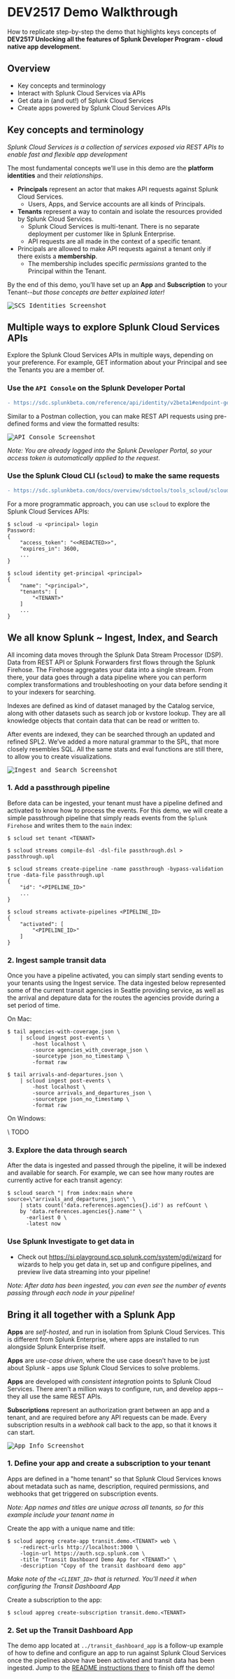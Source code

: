 # DEV2517 Demo Walkthrough

How to replicate step-by-step the demo that highlights keys concepts of **DEV2517 Unlocking all the features of Splunk Developer Program - cloud native app development**.

## Overview

* Key concepts and terminology
* Interact with Splunk Cloud Services via APIs
* Get data in (and out!) of Splunk Cloud Services
* Create apps powered by Splunk Cloud Services APIs

## Key concepts and terminology

_Splunk Cloud Services is a collection of services exposed via REST APIs to enable fast and flexible app development_

The most fundamental concepts we’ll use in this demo are the **platform identities** and their *relationships*.
- **Principals** represent an actor that makes API requests against Splunk Cloud Services.
  - Users, Apps, and Service accounts are all kinds of Principals.
- **Tenants** represent a way to contain and isolate the resources provided by Splunk Cloud Services.
  - Splunk Cloud Services is multi-tenant. There is no separate deployment per customer like in Splunk Enterprise.
  - API requests are all made in the context of a specific tenant.
- Principals are allowed to make API requests against a tenant only if there exists a **membership**.
  - The membership includes specific *permissions* granted to the Principal within the Tenant.

By the end of this demo, you’ll have set up an **App** and **Subscription** to your Tenant--*but those concepts are better explained later!*

<kbd>![SCS Identities Screenshot](./identities.png)</kbd>

## Multiple ways to explore Splunk Cloud Services APIs

Explore the Splunk Cloud Services APIs in multiple ways, depending on your preference. For example, GET information about your Principal and see the Tenants you are a member of.

### Use the `API Console` on the Splunk Developer Portal

```diff
- https://sdc.splunkbeta.com/reference/api/identity/v2beta1#endpoint-getPrincipal
```

Similar to a Postman collection, you can make REST API requests using pre-defined forms and view the formatted results:

<kbd>![API Console Screenshot](./api-console.png)</kbd>

_Note: You are already logged into the Splunk Developer Portal, so your access token is automatically applied to the request_.

### Use the Splunk Cloud CLI (`scloud`) to make the same requests

```diff
- https://sdc.splunkbeta.com/docs/overview/sdctools/tools_scloud/scloud_identity#get-principal
```

For a more programmatic approach, you can use `scloud` to explore the Splunk Cloud Services APIs:

    $ scloud -u <principal> login
    Password: 
    {
        "access_token": "<<REDACTED>>",
        "expires_in": 3600,
        ...
    }
    
    $ scloud identity get-principal <principal>
    {
        "name": "<principal>",
        "tenants": [
            "<TENANT>"
        ]
        ...
    }

## We all know Splunk ~ Ingest, Index, and Search

All incoming data moves through the Splunk Data Stream Processor (DSP). Data from REST API or Splunk Forwarders first flows through the Splunk Firehose. The Firehose aggregates your data into a single stream. From there, your data goes through a data pipeline where you can perform complex transformations and troubleshooting on your data before sending it to your indexers for searching.

Indexes are defined as kind of dataset managed by the Catalog service, along with other datasets such as search job or kvstore lookup. They are all knowledge objects that contain data that can be read or written to.

After events are indexed, they can be searched through an updated and refined SPL2. We’ve added a more natural grammar to the SPL, that more closely resembles SQL. All the same stats and eval functions are still there, to allow you to create visualizations.

<kbd>![Ingest and Search Screenshot](./ingest-search.png)</kbd>

### 1. Add a passthrough pipeline

Before data can be ingested, your tenant must have a pipeline defined and activated to know how to process the events. For this demo, we will create a simple passthrough pipeline that simply reads events from the `Splunk Firehose` and writes them to the `main` index:

    $ scloud set tenant <TENANT>
    
    $ scloud streams compile-dsl -dsl-file passthrough.dsl > passthrough.upl
    
    $ scloud streams create-pipeline -name passthrough -bypass-validation true -data-file passthrough.upl
    {
        "id": "<PIPELINE_ID>"
        ...
    }
    
    $ scloud streams activate-pipelines <PIPELINE_ID>
    {
        "activated": [
            "<PIPELINE_ID>"
        ]
    }
    
### 2. Ingest sample transit data

Once you have a pipeline activated, you can simply start sending events to your tenants using the Ingest service. The data ingested below represented some of the current transit agencies in Seattle providing service, as well as the arrival and depature data for the routes the agencies provide during a set period of time. 

On Mac:

    $ tail agencies-with-coverage.json \
        | scloud ingest post-events \
            -host localhost \
            -source agencies_with_coverage_json \
            -sourcetype json_no_timestamp \
            -format raw
    
    $ tail arrivals-and-departures.json \
        | scloud ingest post-events \
            -host localhost \
            -source arrivals_and_departures_json \
            -sourcetype json_no_timestamp \
            -format raw

On Windows: 

\\ TODO

### 3. Explore the data through search

After the data is ingested and passed through the pipeline, it will be indexed and available for search. For example, we can see how many routes are currently active for each transit agency:

    $ scloud search "| from index:main where source=\"arrivals_and_departures_json\" \
        | stats count('data.references.agencies{}.id') as refCount \
        by 'data.references.agencies{}.name'" \
          -earliest 0 \
          -latest now

### Use Splunk Investigate to get data in

* Check out https://si.playground.scp.splunk.com/system/gdi/wizard for wizards to help you get data in, set up and configure pipelines, and preview live data streaming into your pipeline!

_Note: After data has been ingested, you can even see the number of events passing through each node in your pipeline!_

## Bring it all together with a Splunk App

**Apps** are *self-hosted*, and run in isolation from Splunk Cloud Services. This is different from Splunk Enterprise, where apps are installed to run alongside Splunk Enterprise itself. 

**Apps** are *use-case driven*, where the use case doesn’t have to be just about Splunk - apps *use* Splunk Cloud Services to solve problems. 

**Apps** are developed with *consistent integration* points to Splunk Cloud Services. There aren’t a million ways to configure, run, and develop apps--they all use the same REST APIs.

**Subscriptions** represent an authorization grant between an app and a tenant, and are required before any API requests can be made. Every subscription results in a *webhook* call back to the app, so that it knows it can start.

<kbd>![App Info Screenshot](./app-info.png)</kbd>

### 1. Define your app and create a subscription to your tenant

Apps are defined in a "home tenant" so that Splunk Cloud Services knows about metadata such as name, description, required permissions, and webhooks that get triggered on subscription events.

_Note: App names and titles are unique across all tenants, so for this example include your tenant name in <TENANT>_

Create the app with a unique name and title:

    $ scloud appreg create-app transit.demo.<TENANT> web \
        -redirect-urls http://localhost:3000 \
        -login-url https://auth.scp.splunk.com \
        -title "Transit Dashboard Demo App for <TENANT>" \
        -description "Copy of the transit dashboard demo app"

_Make note of the `<CLIENT_ID>` that is returned. You'll need it when configuring the Transit Dashboard App_

Create a subscription to the app:

    $ scloud appreg create-subscription transit.demo.<TENANT>


### 2. Set up the Transit Dashboard App

The demo app located at `../transit_dashboard_app` is a follow-up example of how to define and configure an app to run against Splunk Cloud Services once the pipelines above have been activated and transit data has been ingested. Jump to the [README instructions there](https://github.com/splunk/conf19-scp-workshop/blob/master/transit_dashboard_app/README.md) to finish off the demo!

